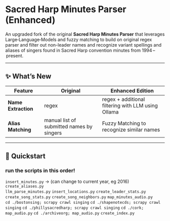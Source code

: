 # Sacred Harp Minutes Parser (Enhanced)

An upgraded fork of the original **Sacred Harp Minutes Parser** that leverages Large‑Language‑Models and fuzzy matching to build on original regex parser and filter out non-leader names and recognize variant spellings and aliases of singers found in Sacred Harp convention minutes from 1994 – present.

---

## ✨ What’s New

| Feature                           | Original                           | Enhanced Edition                                |
| --------------------------------- | ---------------------------------- | ----------------------------------------------- |
| **Name Extraction** | regex                        | regex + additional filtering with LLM using Ollama           |
| **Alias Matching**       | manual list of submitted names by singers | Fuzzy Matching to recognize similar names |


---

## 🚀 Quickstart
### run the scripts in this order!
`insert_minutes.py` -> (can change to current year, eg 2016)  
`create_aliases.py`  
`llm_parse_minutes.py`
`insert_locations.py`
`create_leader_stats.py`
`create_song_stats.py`
`create_song_neighbors.py`
`map_minutes_audio.py`  
`cd ./bostonsing; scrapy crawl singing`
`cd ./shapenotecds; scrapy crawl singing`
`cd ./phillysacredharp; scrapy crawl singing`
`cd ./cork; map_audio.py`
`cd ./archiveorg; map_audio.py`
`create_index.py`
